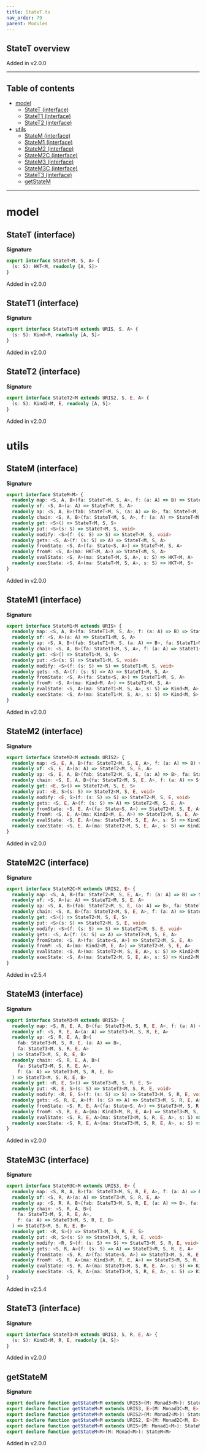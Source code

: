 ```yaml
---
title: StateT.ts
nav_order: 79
parent: Modules
---
```


## StateT overview

Added in v2.0.0

---

<h2 class="text-delta">Table of contents</h2>

- [model](#model)
  - [StateT (interface)](#statet-interface)
  - [StateT1 (interface)](#statet1-interface)
  - [StateT2 (interface)](#statet2-interface)
- [utils](#utils)
  - [StateM (interface)](#statem-interface)
  - [StateM1 (interface)](#statem1-interface)
  - [StateM2 (interface)](#statem2-interface)
  - [StateM2C (interface)](#statem2c-interface)
  - [StateM3 (interface)](#statem3-interface)
  - [StateM3C (interface)](#statem3c-interface)
  - [StateT3 (interface)](#statet3-interface)
  - [getStateM](#getstatem)

---

# model

## StateT (interface)

**Signature**

```ts
export interface StateT<M, S, A> {
  (s: S): HKT<M, readonly [A, S]>
}
```

Added in v2.0.0

## StateT1 (interface)

**Signature**

```ts
export interface StateT1<M extends URIS, S, A> {
  (s: S): Kind<M, readonly [A, S]>
}
```

Added in v2.0.0

## StateT2 (interface)

**Signature**

```ts
export interface StateT2<M extends URIS2, S, E, A> {
  (s: S): Kind2<M, E, readonly [A, S]>
}
```

Added in v2.0.0

# utils

## StateM (interface)

**Signature**

```ts
export interface StateM<M> {
  readonly map: <S, A, B>(fa: StateT<M, S, A>, f: (a: A) => B) => StateT<M, S, B>
  readonly of: <S, A>(a: A) => StateT<M, S, A>
  readonly ap: <S, A, B>(fab: StateT<M, S, (a: A) => B>, fa: StateT<M, S, A>) => StateT<M, S, B>
  readonly chain: <S, A, B>(fa: StateT<M, S, A>, f: (a: A) => StateT<M, S, B>) => StateT<M, S, B>
  readonly get: <S>() => StateT<M, S, S>
  readonly put: <S>(s: S) => StateT<M, S, void>
  readonly modify: <S>(f: (s: S) => S) => StateT<M, S, void>
  readonly gets: <S, A>(f: (s: S) => A) => StateT<M, S, A>
  readonly fromState: <S, A>(fa: State<S, A>) => StateT<M, S, A>
  readonly fromM: <S, A>(ma: HKT<M, A>) => StateT<M, S, A>
  readonly evalState: <S, A>(ma: StateT<M, S, A>, s: S) => HKT<M, A>
  readonly execState: <S, A>(ma: StateT<M, S, A>, s: S) => HKT<M, S>
}
```

Added in v2.0.0

## StateM1 (interface)

**Signature**

```ts
export interface StateM1<M extends URIS> {
  readonly map: <S, A, B>(fa: StateT1<M, S, A>, f: (a: A) => B) => StateT1<M, S, B>
  readonly of: <S, A>(a: A) => StateT1<M, S, A>
  readonly ap: <S, A, B>(fab: StateT1<M, S, (a: A) => B>, fa: StateT1<M, S, A>) => StateT1<M, S, B>
  readonly chain: <S, A, B>(fa: StateT1<M, S, A>, f: (a: A) => StateT1<M, S, B>) => StateT1<M, S, B>
  readonly get: <S>() => StateT1<M, S, S>
  readonly put: <S>(s: S) => StateT1<M, S, void>
  readonly modify: <S>(f: (s: S) => S) => StateT1<M, S, void>
  readonly gets: <S, A>(f: (s: S) => A) => StateT1<M, S, A>
  readonly fromState: <S, A>(fa: State<S, A>) => StateT1<M, S, A>
  readonly fromM: <S, A>(ma: Kind<M, A>) => StateT1<M, S, A>
  readonly evalState: <S, A>(ma: StateT1<M, S, A>, s: S) => Kind<M, A>
  readonly execState: <S, A>(ma: StateT1<M, S, A>, s: S) => Kind<M, S>
}
```

Added in v2.0.0

## StateM2 (interface)

**Signature**

```ts
export interface StateM2<M extends URIS2> {
  readonly map: <S, E, A, B>(fa: StateT2<M, S, E, A>, f: (a: A) => B) => StateT2<M, S, E, B>
  readonly of: <S, E, A>(a: A) => StateT2<M, S, E, A>
  readonly ap: <S, E, A, B>(fab: StateT2<M, S, E, (a: A) => B>, fa: StateT2<M, S, E, A>) => StateT2<M, S, E, B>
  readonly chain: <S, E, A, B>(fa: StateT2<M, S, E, A>, f: (a: A) => StateT2<M, S, E, B>) => StateT2<M, S, E, B>
  readonly get: <E, S>() => StateT2<M, S, E, S>
  readonly put: <E, S>(s: S) => StateT2<M, S, E, void>
  readonly modify: <E, S>(f: (s: S) => S) => StateT2<M, S, E, void>
  readonly gets: <S, E, A>(f: (s: S) => A) => StateT2<M, S, E, A>
  readonly fromState: <S, E, A>(fa: State<S, A>) => StateT2<M, S, E, A>
  readonly fromM: <S, E, A>(ma: Kind2<M, E, A>) => StateT2<M, S, E, A>
  readonly evalState: <S, E, A>(ma: StateT2<M, S, E, A>, s: S) => Kind2<M, E, A>
  readonly execState: <S, E, A>(ma: StateT2<M, S, E, A>, s: S) => Kind2<M, E, S>
}
```

Added in v2.0.0

## StateM2C (interface)

**Signature**

```ts
export interface StateM2C<M extends URIS2, E> {
  readonly map: <S, A, B>(fa: StateT2<M, S, E, A>, f: (a: A) => B) => StateT2<M, S, E, B>
  readonly of: <S, A>(a: A) => StateT2<M, S, E, A>
  readonly ap: <S, A, B>(fab: StateT2<M, S, E, (a: A) => B>, fa: StateT2<M, S, E, A>) => StateT2<M, S, E, B>
  readonly chain: <S, A, B>(fa: StateT2<M, S, E, A>, f: (a: A) => StateT2<M, S, E, B>) => StateT2<M, S, E, B>
  readonly get: <S>() => StateT2<M, S, E, S>
  readonly put: <S>(s: S) => StateT2<M, S, E, void>
  readonly modify: <S>(f: (s: S) => S) => StateT2<M, S, E, void>
  readonly gets: <S, A>(f: (s: S) => A) => StateT2<M, S, E, A>
  readonly fromState: <S, A>(fa: State<S, A>) => StateT2<M, S, E, A>
  readonly fromM: <S, A>(ma: Kind2<M, E, A>) => StateT2<M, S, E, A>
  readonly evalState: <S, A>(ma: StateT2<M, S, E, A>, s: S) => Kind2<M, E, A>
  readonly execState: <S, A>(ma: StateT2<M, S, E, A>, s: S) => Kind2<M, E, S>
}
```

Added in v2.5.4

## StateM3 (interface)

**Signature**

```ts
export interface StateM3<M extends URIS3> {
  readonly map: <S, R, E, A, B>(fa: StateT3<M, S, R, E, A>, f: (a: A) => B) => StateT3<M, S, R, E, B>
  readonly of: <S, R, E, A>(a: A) => StateT3<M, S, R, E, A>
  readonly ap: <S, R, E, A, B>(
    fab: StateT3<M, S, R, E, (a: A) => B>,
    fa: StateT3<M, S, R, E, A>
  ) => StateT3<M, S, R, E, B>
  readonly chain: <S, R, E, A, B>(
    fa: StateT3<M, S, R, E, A>,
    f: (a: A) => StateT3<M, S, R, E, B>
  ) => StateT3<M, S, R, E, B>
  readonly get: <R, E, S>() => StateT3<M, S, R, E, S>
  readonly put: <R, E, S>(s: S) => StateT3<M, S, R, E, void>
  readonly modify: <R, E, S>(f: (s: S) => S) => StateT3<M, S, R, E, void>
  readonly gets: <S, R, E, A>(f: (s: S) => A) => StateT3<M, S, R, E, A>
  readonly fromState: <S, R, E, A>(fa: State<S, A>) => StateT3<M, S, R, E, A>
  readonly fromM: <S, R, E, A>(ma: Kind3<M, R, E, A>) => StateT3<M, S, R, E, A>
  readonly evalState: <S, R, E, A>(ma: StateT3<M, S, R, E, A>, s: S) => Kind3<M, R, E, A>
  readonly execState: <S, R, E, A>(ma: StateT3<M, S, R, E, A>, s: S) => Kind3<M, R, E, S>
}
```

Added in v2.0.0

## StateM3C (interface)

**Signature**

```ts
export interface StateM3C<M extends URIS3, E> {
  readonly map: <S, R, A, B>(fa: StateT3<M, S, R, E, A>, f: (a: A) => B) => StateT3<M, S, R, E, B>
  readonly of: <S, R, A>(a: A) => StateT3<M, S, R, E, A>
  readonly ap: <S, R, A, B>(fab: StateT3<M, S, R, E, (a: A) => B>, fa: StateT3<M, S, R, E, A>) => StateT3<M, S, R, E, B>
  readonly chain: <S, R, A, B>(
    fa: StateT3<M, S, R, E, A>,
    f: (a: A) => StateT3<M, S, R, E, B>
  ) => StateT3<M, S, R, E, B>
  readonly get: <R, S>() => StateT3<M, S, R, E, S>
  readonly put: <R, S>(s: S) => StateT3<M, S, R, E, void>
  readonly modify: <R, S>(f: (s: S) => S) => StateT3<M, S, R, E, void>
  readonly gets: <S, R, A>(f: (s: S) => A) => StateT3<M, S, R, E, A>
  readonly fromState: <S, R, A>(fa: State<S, A>) => StateT3<M, S, R, E, A>
  readonly fromM: <S, R, A>(ma: Kind3<M, R, E, A>) => StateT3<M, S, R, E, A>
  readonly evalState: <S, R, A>(ma: StateT3<M, S, R, E, A>, s: S) => Kind3<M, R, E, A>
  readonly execState: <S, R, A>(ma: StateT3<M, S, R, E, A>, s: S) => Kind3<M, R, E, S>
}
```

Added in v2.5.4

## StateT3 (interface)

**Signature**

```ts
export interface StateT3<M extends URIS3, S, R, E, A> {
  (s: S): Kind3<M, R, E, readonly [A, S]>
}
```

Added in v2.0.0

## getStateM

**Signature**

```ts
export declare function getStateM<M extends URIS3>(M: Monad3<M>): StateM3<M>
export declare function getStateM<M extends URIS3, E>(M: Monad3C<M, E>): StateM3C<M, E>
export declare function getStateM<M extends URIS2>(M: Monad2<M>): StateM2<M>
export declare function getStateM<M extends URIS2, E>(M: Monad2C<M, E>): StateM2C<M, E>
export declare function getStateM<M extends URIS>(M: Monad1<M>): StateM1<M>
export declare function getStateM<M>(M: Monad<M>): StateM<M>
```

Added in v2.0.0
